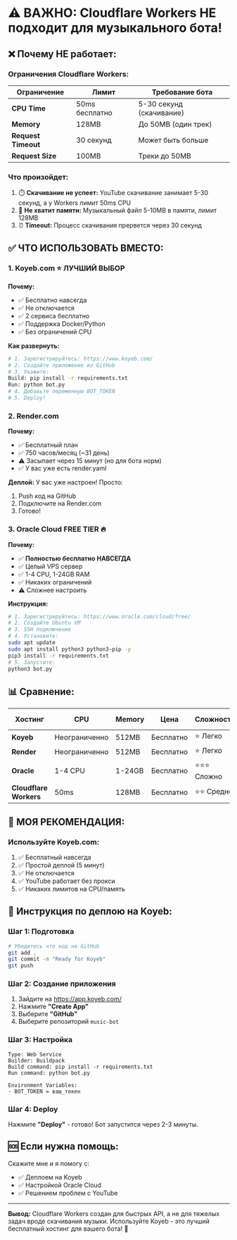 # ⚠️ ВАЖНО: Cloudflare Workers НЕ подходит для музыкального бота!

## ❌ Почему НЕ работает:

### Ограничения Cloudflare Workers:

| Ограничение | Лимит | Требование бота |
|-------------|-------|-----------------|
| **CPU Time** | 50ms бесплатно | 5-30 секунд (скачивание) |
| **Memory** | 128MB | До 50MB (один трек) |
| **Request Timeout** | 30 секунд | Может быть больше |
| **Request Size** | 100MB | Треки до 50MB |

### Что произойдет:

1. ⏱️ **Скачивание не успеет:** YouTube скачивание занимает 5-30 секунд, а у Workers лимит 50ms CPU
2. 💾 **Не хватит памяти:** Музыкальный файл 5-10MB в памяти, лимит 128MB
3. ⏰ **Timeout:** Процесс скачивания прервется через 30 секунд

## ✅ ЧТО ИСПОЛЬЗОВАТЬ ВМЕСТО:

### 1. **Koyeb.com** ⭐ ЛУЧШИЙ ВЫБОР

**Почему:**
- ✅ Бесплатно навсегда
- ✅ Не отключается
- ✅ 2 сервиса бесплатно
- ✅ Поддержка Docker/Python
- ✅ Без ограничений CPU

**Как развернуть:**
```bash
# 1. Зарегистрируйтесь: https://www.koyeb.com/
# 2. Создайте приложение из GitHub
# 3. Укажите:
Build: pip install -r requirements.txt
Run: python bot.py
# 4. Добавьте переменную BOT_TOKEN
# 5. Deploy!
```

### 2. **Render.com**

**Почему:**
- ✅ Бесплатный план
- ✅ 750 часов/месяц (~31 день)
- ⚠️ Засыпает через 15 минут (но для бота норм)
- ✅ У вас уже есть render.yaml

**Деплой:**
У вас уже настроен! Просто:
1. Push код на GitHub
2. Подключите на Render.com
3. Готово!

### 3. **Oracle Cloud FREE TIER** 🔥

**Почему:**
- ✅ **Полностью бесплатно НАВСЕГДА**
- ✅ Целый VPS сервер
- ✅ 1-4 CPU, 1-24GB RAM
- ✅ Никаких ограничений
- ⚠️ Сложнее настроить

**Инструкция:**
```bash
# 1. Зарегистрируйтесь: https://www.oracle.com/cloud/free/
# 2. Создайте Ubuntu VM
# 3. SSH подключение
# 4. Установите:
sudo apt update
sudo apt install python3 python3-pip -y
pip3 install -r requirements.txt
# 5. Запустите:
python3 bot.py
```

## 📊 Сравнение:

| Хостинг | CPU | Memory | Цена | Сложность | Для музыки |
|---------|-----|--------|------|-----------|------------|
| **Koyeb** | Неограниченно | 512MB | Бесплатно | ⭐ Легко | ✅ Да |
| **Render** | Неограниченно | 512MB | Бесплатно | ⭐ Легко | ✅ Да |
| **Oracle** | 1-4 CPU | 1-24GB | Бесплатно | ⭐⭐⭐ Сложно | ✅ Да |
| **Cloudflare Workers** | 50ms | 128MB | Бесплатно | ⭐⭐ Средне | ❌ НЕТ |

## 🎯 МОЯ РЕКОМЕНДАЦИЯ:

### Используйте **Koyeb.com**:

1. ✅ Бесплатный навсегда
2. ✅ Простой деплой (5 минут)
3. ✅ Не отключается
4. ✅ YouTube работает без прокси
5. ✅ Никаких лимитов на CPU/память

## 📝 Инструкция по деплою на Koyeb:

### Шаг 1: Подготовка
```bash
# Убедитесь что код на GitHub
git add .
git commit -m "Ready for Koyeb"
git push
```

### Шаг 2: Создание приложения
1. Зайдите на https://app.koyeb.com/
2. Нажмите **"Create App"**
3. Выберите **"GitHub"**
4. Выберите репозиторий `music-bot`

### Шаг 3: Настройка
```
Type: Web Service
Builder: Buildpack
Build command: pip install -r requirements.txt
Run command: python bot.py

Environment Variables:
- BOT_TOKEN = ваш_токен
```

### Шаг 4: Deploy
Нажмите **"Deploy"** - готово! Бот запустится через 2-3 минуты.

## 🆘 Если нужна помощь:

Скажите мне и я помогу с:
- ✅ Деплоем на Koyeb
- ✅ Настройкой Oracle Cloud
- ✅ Решением проблем с YouTube

---

**Вывод:** Cloudflare Workers создан для быстрых API, а не для тяжелых задач вроде скачивания музыки. Используйте Koyeb - это лучший бесплатный хостинг для вашего бота! 🚀
